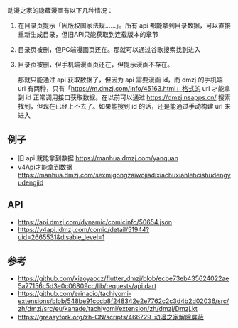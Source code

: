 动漫之家的隐藏漫画有以下几种情况：

1. 在目录页提示「因版权国家法规……」。所有 api 都能拿到目录数据，可以直接重新生成目录，但旧APi只能获取到连载版本的章节

2. 目录页被删，但PC端漫画页还在。那就可以通过谷歌搜索找到进入

3. 目录页被删，但手机端漫画页还在，但提示漫画不存在。

    那就只能通过 api 获取数据了，但因为 api 需要漫画 id，而 dmzj 的手机端 url 有两种，只有「https://m.dmzj.com/info/45163.html」格式的 url 才能拿到 id 正常调用接口获取数据。在以前可以通过 <https://dmzj.nsapps.cn/> 搜索找到，但现在已经上不去了。如果能搜到 id 的话，还是能通过手动构建 url 来进入

## 例子

- 旧 api 就能拿到数据
  https://manhua.dmzj.com/yanquan
- v4Api才能拿到数据
  https://manhua.dmzj.com/sexmigongzaiwojiadixiachuxianlehcishudengyudengjid

## API

- https://api.dmzj.com/dynamic/comicinfo/50654.json
- https://v4api.idmzj.com/comic/detail/51944?uid=2665531&disable_level=1

## 参考

- https://github.com/xiaoyaocz/flutter_dmzj/blob/ecbe73eb435624022ae5a77156c5d3e0c06809cc/lib/requests/api.dart
- https://github.com/erinacio/tachiyomi-extensions/blob/548be91cccb8f248342e2e7762c2c3d4b2d02036/src/zh/dmzj/src/eu/kanade/tachiyomi/extension/zh/dmzj/Dmzj.kt
- https://greasyfork.org/zh-CN/scripts/466729-动漫之家解除屏蔽
